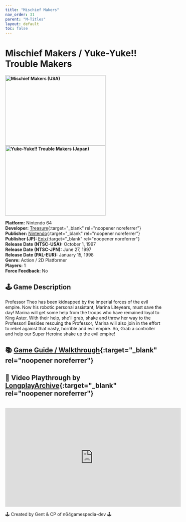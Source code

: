 ```yaml
---
title: "Mischief Makers"
nav_order: 31
parent: "M-Titles"
layout: default
toc: false
---
```


# Mischief Makers / Yuke-Yuke!! Trouble Makers

<b>
<img src="https://images.launchbox-app.com//70f42fd2-1a2d-4fb1-bfd9-26aa531de033.jpg" alt="Mischief Makers (USA)" width="320" height="224" />
<img src="https://images.launchbox-app.com//865eca78-4777-4539-bbe5-4ead79d22636.png" alt="Yuke-Yuke!! Trouble Makers (Japan)" width="320" height="224" />
</b>

**Platform:** Nintendo 64  
**Developer:** [Treasure](https://en.wikipedia.org/wiki/Treasure_(company)){:target="_blank" rel="noopener noreferrer"}  
**Publisher:** [Nintendo](https://en.wikipedia.org/wiki/Nintendo){:target="_blank" rel="noopener noreferrer"}  
**Publisher (JP):** [Enix](https://en.wikipedia.org/wiki/Enix){:target="_blank" rel="noopener noreferrer"}  
**Release Date (NTSC-USA):** October 1, 1997  
**Release Date (NTSC-JPN):** June 27, 1997  
**Release Date (PAL-EUR):** January 15, 1998  
**Genre:** Action / 2D Platformer  
**Players:** 1  
**Force Feedback:** No  

## 🕹️ Game Description
Professor Theo has been kidnapped by the imperial forces of the evil empire. Now his robotic personal assistant, Marina Liteyears, must save the day! Marina will get some help from the troops who have remained loyal to King Aster. With their help, she'll grab, shake and throw her way to the Professor! Besides rescuing the Professor, Marina will also join in the effort to rebel against that nasty, horrible and evil empire. So, Grab a controller and help our Super Heroine shake up the evil empire!

## 📚 [Game Guide / Walkthrough](https://gamefaqs.gamespot.com/n64/197950-mischief-makers/faqs/28316){:target="_blank" rel="noopener noreferrer"}

## 🎥 Video Playthrough by [LongplayArchive](https://www.youtube.com/channel/UCM8XzXipyTsylZ_WsGKmdKQ){:target="_blank" rel="noopener noreferrer"}
<br />  
<iframe width="560" height="315" src="https://www.youtube.com/embed/484WfygPC0g" title="Mischief Makers Gameplay" frameborder="0" allowfullscreen></iframe>

🕹️ Created by Gent & CP of n64gamespedia-dev 🕹️  
<!-- Vault Format: n64gamespedia-dev -->  
<!-- Protocol Source: _vault-specs/format-protocol.md -->
